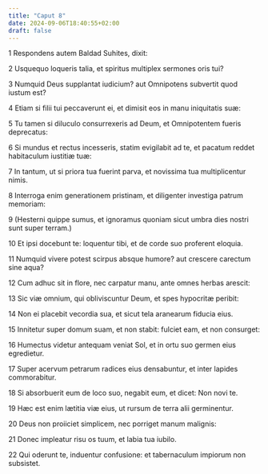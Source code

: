 ```yaml
---
title: "Caput 8"
date: 2024-09-06T18:40:55+02:00
draft: false
---
```




1 Respondens autem Baldad Suhites, dixit:

2 Usquequo loqueris talia, et spiritus multiplex sermones oris tui?

3 Numquid Deus supplantat iudicium? aut Omnipotens subvertit quod iustum est?

4 Etiam si filii tui peccaverunt ei, et dimisit eos in manu iniquitatis suæ:

5 Tu tamen si diluculo consurrexeris ad Deum, et Omnipotentem fueris deprecatus:

6 Si mundus et rectus incesseris, statim evigilabit ad te, et pacatum reddet habitaculum iustitiæ tuæ:

7 In tantum, ut si priora tua fuerint parva, et novissima tua multiplicentur nimis.

8 Interroga enim generationem pristinam, et diligenter investiga patrum memoriam:

9 (Hesterni quippe sumus, et ignoramus quoniam sicut umbra dies nostri sunt super terram.)

10 Et ipsi docebunt te: loquentur tibi, et de corde suo proferent eloquia.

11 Numquid vivere potest scirpus absque humore? aut crescere carectum sine aqua?

12 Cum adhuc sit in flore, nec carpatur manu, ante omnes herbas arescit:

13 Sic viæ omnium, qui obliviscuntur Deum, et spes hypocritæ peribit:

14 Non ei placebit vecordia sua, et sicut tela aranearum fiducia eius.

15 Innitetur super domum suam, et non stabit: fulciet eam, et non consurget:

16 Humectus videtur antequam veniat Sol, et in ortu suo germen eius egredietur.

17 Super acervum petrarum radices eius densabuntur, et inter lapides commorabitur.

18 Si absorbuerit eum de loco suo, negabit eum, et dicet: Non novi te.

19 Hæc est enim lætitia viæ eius, ut rursum de terra alii germinentur.

20 Deus non proiiciet simplicem, nec porriget manum malignis:

21 Donec impleatur risu os tuum, et labia tua iubilo.

22 Qui oderunt te, induentur confusione: et tabernaculum impiorum non subsistet.

